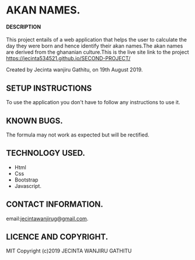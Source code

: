 # AKAN NAMES.
#### DESCRIPTION
 This project entails of a web application that helps the user to calculate the day they were born and hence identify their akan names.The akan names are derived from the ghananian culture.This is the live site link to the project  https://jecinta534521.github.io/SECOND-PROJECT/

Created by Jecinta wanjiru Gathitu, on 19th August 2019.
## SETUP INSTRUCTIONS
To use the application you don't have to follow any instructions to use it.
## KNOWN BUGS.
The formula may not work as expected but will be rectified.

## TECHNOLOGY USED.
* Html
* Css
* Bootstrap
* Javascript.

## CONTACT INFORMATION.
email:jecintawanjirug@gmail.com.

## LICENCE AND COPYRIGHT.
 MIT Copyright (c)2019 JECINTA WANJIRU GATHITU

